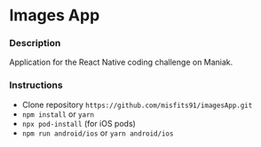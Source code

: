 # Images App

### Description
Application for the React Native coding challenge on Maniak.

### Instructions
- Clone repository `https://github.com/misfits91/imagesApp.git`
- `npm install` or `yarn`
- `npx pod-install` (for iOS pods)
- `npm run android/ios` or `yarn android/ios`
